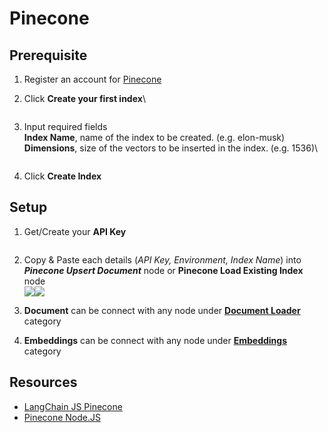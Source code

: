 # Pinecone

## Prerequisite

1. Register an account for [Pinecone](https://www.pinecone.io/)
2.  Click **Create your first index**\


    <figure><img src="../.gitbook/assets/image (26).png" alt=""><figcaption></figcaption></figure>
3.  Input required fields\
    **Index Name**, name of the index to be created. (e.g. elon-musk)\
    **Dimensions**, size of the vectors to be inserted in the index. (e.g. 1536)\


    <figure><img src="../.gitbook/assets/image (33).png" alt=""><figcaption></figcaption></figure>
4. Click **Create Index**

## Setup

1.  Get/Create your **API Key**\
    &#x20;

    <figure><img src="../.gitbook/assets/image (35).png" alt=""><figcaption></figcaption></figure>
2. Copy & Paste each details (_API Key, Environment, Index Name_) into _**Pinecone Upsert Document**_ node or **Pinecone Load Existing Index** node\
   ![](<../.gitbook/assets/image (39) (1).png>)![](<../.gitbook/assets/image (12) (2).png>)
3. **Document** can be connect with any node under [**Document Loader**](../document-loaders/) category
4. **Embeddings** can be connect with any node under [**Embeddings** ](../embeddings/)category

## Resources

* [LangChain JS Pinecone](https://js.langchain.com/docs/modules/indexes/vector\_stores/integrations/pinecone)
* [Pinecone Node.JS](https://docs.pinecone.io/docs/node-client)
